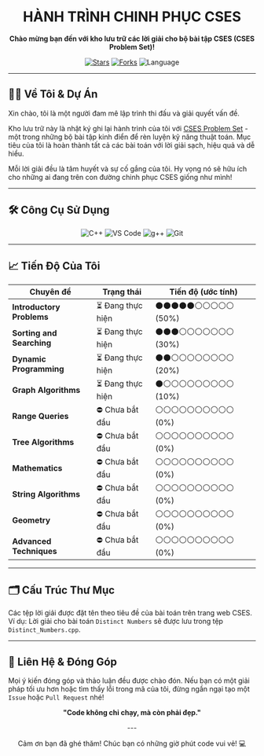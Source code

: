 <div align="center">
  <h1><strong>HÀNH TRÌNH CHINH PHỤC CSES</strong></h1>
  <p><strong>Chào mừng bạn đến với kho lưu trữ các lời giải cho bộ bài tập CSES (CSES Problem Set)!</strong></p>
  
  <p>
    <a href="https://github.com/deanqkhanhcoder/solution/stargazers"><img src="https://img.shields.io/github/stars/deanqkhanhcoder/solution?style=for-the-badge&logo=github&color=gold" alt="Stars"></a>
    <a href="https://github.com/deanqkhanhcoder/solution/network/members"><img src="https://img.shields.io/github/forks/deanqkhanhcoder/solution?style=for-the-badge&logo=github&color=lightgrey" alt="Forks"></a>
    <img src="https://img.shields.io/github/languages/top/deanqkhanhcoder/solution?style=for-the-badge&logo=c%2B%2B&color=blue" alt="Language">
  </p>
</div>

---

## 👨‍💻 Về Tôi & Dự Án

<p>Xin chào, tôi là một người đam mê lập trình thi đấu và giải quyết vấn đề.</p>
<p>Kho lưu trữ này là nhật ký ghi lại hành trình của tôi với <a href="https://cses.fi/problemset/">CSES Problem Set</a> - một trong những bộ bài tập kinh điển để rèn luyện kỹ năng thuật toán. Mục tiêu của tôi là hoàn thành tất cả các bài toán với lời giải sạch, hiệu quả và dễ hiểu.</p>
<p>Mỗi lời giải đều là tâm huyết và sự cố gắng của tôi. Hy vọng nó sẽ hữu ích cho những ai đang trên con đường chinh phục CSES giống như mình!</p>

---

## 🛠️ Công Cụ Sử Dụng

<div align="center">
  <img src="https://img.shields.io/badge/C++-00599C?style=for-the-badge&logo=c%2B%2B&logoColor=white" alt="C++">
  <img src="https://img.shields.io/badge/Visual_Studio_Code-007ACC?style=for-the-badge&logo=visual-studio-code&logoColor=white" alt="VS Code">
  <img src="https://img.shields.io/badge/g++-4E8DB6?style=for-the-badge&logo=gnu&logoColor=white" alt="g++">
  <img src="https://img.shields.io/badge/Git-F05032?style=for-the-badge&logo=git&logoColor=white" alt="Git">
</div>

---

## 📈 Tiến Độ Của Tôi

| Chuyên đề                 | Trạng thái        | Tiến độ (ước tính)                               |
| ------------------------- | ----------------- | ------------------------------------------------- |
| **Introductory Problems** | ⏳ Đang thực hiện | ⚫⚫⚫⚫⚫⚪⚪⚪⚪⚪ (50%)                               |
| **Sorting and Searching** | ⏳ Đang thực hiện | ⚫⚫⚫⚪⚪⚪⚪⚪⚪⚪ (30%)                               |
| **Dynamic Programming**   | ⏳ Đang thực hiện | ⚫⚫⚪⚪⚪⚪⚪⚪⚪⚪ (20%)                               |
| **Graph Algorithms**      | ⏳ Đang thực hiện | ⚫⚪⚪⚪⚪⚪⚪⚪⚪⚪ (10%)                               |
| **Range Queries**         | ⛔ Chưa bắt đầu    | ⚪⚪⚪⚪⚪⚪⚪⚪⚪⚪ (0%)                                 |
| **Tree Algorithms**       | ⛔ Chưa bắt đầu    | ⚪⚪⚪⚪⚪⚪⚪⚪⚪⚪ (0%)                                 |
| **Mathematics**           | ⛔ Chưa bắt đầu    | ⚪⚪⚪⚪⚪⚪⚪⚪⚪⚪ (0%)                                 |
| **String Algorithms**     | ⛔ Chưa bắt đầu    | ⚪⚪⚪⚪⚪⚪⚪⚪⚪⚪ (0%)                                 |
| **Geometry**              | ⛔ Chưa bắt đầu    | ⚪⚪⚪⚪⚪⚪⚪⚪⚪⚪ (0%)                                 |
| **Advanced Techniques**   | ⛔ Chưa bắt đầu    | ⚪⚪⚪⚪⚪⚪⚪⚪⚪⚪ (0%)                                 |

---

## 🗂️ Cấu Trúc Thư Mục

Các tệp lời giải được đặt tên theo tiêu đề của bài toán trên trang web CSES.
Ví dụ: Lời giải cho bài toán `Distinct Numbers` sẽ được lưu trong tệp `Distinct_Numbers.cpp`.

---

## 💬 Liên Hệ & Đóng Góp

Mọi ý kiến đóng góp và thảo luận đều được chào đón. Nếu bạn có một giải pháp tối ưu hơn hoặc tìm thấy lỗi trong mã của tôi, đừng ngần ngại tạo một `Issue` hoặc `Pull Request` nhé!

<div align="center">
  <p><strong>"Code không chỉ chạy, mà còn phải đẹp."</strong></p>
  <p>---</p>
  <p>Cảm ơn bạn đã ghé thăm! Chúc bạn có những giờ phút code vui vẻ! 💻</p>
</div>
